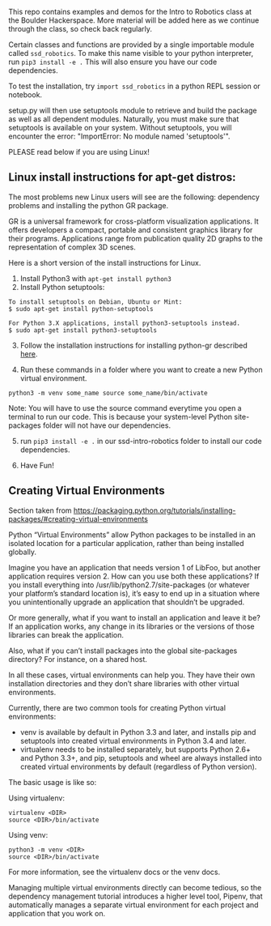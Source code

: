 This repo contains examples and demos for the Intro to Robotics class at the Boulder Hackerspace. More material will be added here as we continue through the class, so check back regularly.


Certain classes and functions are provided by a single importable module called `ssd_robotics`. To make this name visible to your python interpreter, run `pip3 install -e .` This will also ensure you have our code dependencies.

To test the installation, try `import ssd_robotics` in a python REPL session or notebook.


setup.py will then use setuptools module to retrieve and build the package as well as all dependent modules. Naturally, you must make sure that setuptools is available on your system. Without setuptools, you will encounter the error: "ImportError: No module named 'setuptools'".

PLEASE read below if you are using Linux!

Linux install instructions for apt-get distros:
--------------------

The most problems new Linux users will see are the following: dependency problems and installing the python GR package. 

GR is a universal framework for cross-platform visualization applications. It offers developers a compact, portable and consistent graphics library for their programs. Applications range from publication quality 2D graphs to the representation of complex 3D scenes.

Here is a short version of the install instructions for Linux.

1. Install Python3 with `apt-get install python3`
2. Install Python setuptools:

```
To install setuptools on Debian, Ubuntu or Mint:
$ sudo apt-get install python-setuptools

For Python 3.X applications, install python3-setuptools instead.
$ sudo apt-get install python3-setuptools 
```

3. Follow the installation instructions for installing python-gr described [here](https://software.opensuse.org/download.html?project=science:gr-framework&package=python-gr).

4. Run these commands in a folder where you want to create a new Python virtual environment.

`python3 -m venv some_name
source some_name/bin/activate`

Note: You will have to use the source command everytime you open a terminal to run our code.  This is because your system-level Python site-packages folder will not have our dependencies.

5. run `pip3 install -e .` in our ssd-intro-robotics folder to install our code dependencies.

6. Have Fun!

## Creating Virtual Environments

Section taken from https://packaging.python.org/tutorials/installing-packages/#creating-virtual-environments

Python “Virtual Environments” allow Python packages to be installed in an isolated location for a particular application, rather than being installed globally.

Imagine you have an application that needs version 1 of LibFoo, but another application requires version 2. How can you use both these applications? If you install everything into /usr/lib/python2.7/site-packages (or whatever your platform’s standard location is), it’s easy to end up in a situation where you unintentionally upgrade an application that shouldn’t be upgraded.

Or more generally, what if you want to install an application and leave it be? If an application works, any change in its libraries or the versions of those libraries can break the application.

Also, what if you can’t install packages into the global site-packages directory? For instance, on a shared host.

In all these cases, virtual environments can help you. They have their own installation directories and they don’t share libraries with other virtual environments.

Currently, there are two common tools for creating Python virtual environments:

- venv is available by default in Python 3.3 and later, and installs pip and setuptools into created virtual environments in Python 3.4 and later.
- virtualenv needs to be installed separately, but supports Python 2.6+ and Python 3.3+, and pip, setuptools and wheel are always installed into created virtual environments by default (regardless of Python version).

The basic usage is like so:

Using virtualenv:

```
virtualenv <DIR>
source <DIR>/bin/activate
```

Using venv:

```
python3 -m venv <DIR>
source <DIR>/bin/activate
```
For more information, see the virtualenv docs or the venv docs.

Managing multiple virtual environments directly can become tedious, so the dependency management tutorial introduces a higher level tool, Pipenv, that automatically manages a separate virtual environment for each project and application that you work on.
